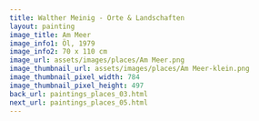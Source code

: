 ```yaml
---
title: Walther Meinig - Orte & Landschaften
layout: painting
image_title: Am Meer
image_info1: Öl, 1979
image_info2: 70 x 110 cm
image_url: assets/images/places/Am Meer.png
image_thumbnail_url: assets/images/places/Am Meer-klein.png
image_thumbnail_pixel_width: 784
image_thumbnail_pixel_height: 497
back_url: paintings_places_03.html
next_url: paintings_places_05.html
---
```


